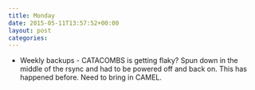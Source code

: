 ```yaml
---
title: Monday
date: 2015-05-11T13:57:52+00:00
layout: post
categories:
---
```

  * Weekly backups - CATACOMBS is getting flaky? Spun down in the middle of the rsync and had to be powered off and back on. This has happened before. Need to bring in CAMEL.
